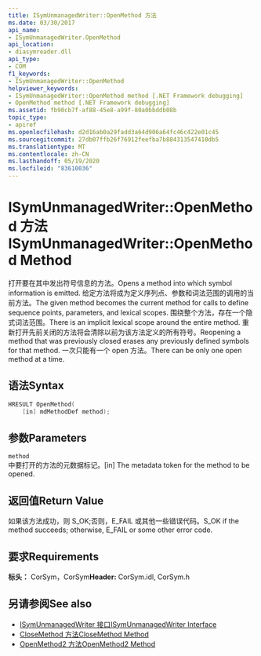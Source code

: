 ```yaml
---
title: ISymUnmanagedWriter::OpenMethod 方法
ms.date: 03/30/2017
api_name:
- ISymUnmanagedWriter.OpenMethod
api_location:
- diasymreader.dll
api_type:
- COM
f1_keywords:
- ISymUnmanagedWriter::OpenMethod
helpviewer_keywords:
- ISymUnmanagedWriter::OpenMethod method [.NET Framework debugging]
- OpenMethod method [.NET Framework debugging]
ms.assetid: fb90cb7f-af88-45e8-a99f-80a0bbddb08b
topic_type:
- apiref
ms.openlocfilehash: d2d16ab0a29fadd3a64d906a64fc46c422e01c45
ms.sourcegitcommit: 27db07ffb26f76912feefba7b884313547410db5
ms.translationtype: MT
ms.contentlocale: zh-CN
ms.lasthandoff: 05/19/2020
ms.locfileid: "83610036"
---
```

# <a name="isymunmanagedwriteropenmethod-method"></a><span data-ttu-id="e726d-102">ISymUnmanagedWriter::OpenMethod 方法</span><span class="sxs-lookup"><span data-stu-id="e726d-102">ISymUnmanagedWriter::OpenMethod Method</span></span>
<span data-ttu-id="e726d-103">打开要在其中发出符号信息的方法。</span><span class="sxs-lookup"><span data-stu-id="e726d-103">Opens a method into which symbol information is emitted.</span></span> <span data-ttu-id="e726d-104">给定方法将成为定义序列点、参数和词法范围的调用的当前方法。</span><span class="sxs-lookup"><span data-stu-id="e726d-104">The given method becomes the current method for calls to define sequence points, parameters, and lexical scopes.</span></span> <span data-ttu-id="e726d-105">围绕整个方法，存在一个隐式词法范围。</span><span class="sxs-lookup"><span data-stu-id="e726d-105">There is an implicit lexical scope around the entire method.</span></span> <span data-ttu-id="e726d-106">重新打开先前关闭的方法将会清除以前为该方法定义的所有符号。</span><span class="sxs-lookup"><span data-stu-id="e726d-106">Reopening a method that was previously closed erases any previously defined symbols for that method.</span></span> <span data-ttu-id="e726d-107">一次只能有一个 open 方法。</span><span class="sxs-lookup"><span data-stu-id="e726d-107">There can be only one open method at a time.</span></span>  
  
## <a name="syntax"></a><span data-ttu-id="e726d-108">语法</span><span class="sxs-lookup"><span data-stu-id="e726d-108">Syntax</span></span>  
  
```cpp  
HRESULT OpenMethod(  
    [in] mdMethodDef method);  
```  
  
## <a name="parameters"></a><span data-ttu-id="e726d-109">参数</span><span class="sxs-lookup"><span data-stu-id="e726d-109">Parameters</span></span>  
 `method`  
 <span data-ttu-id="e726d-110">中要打开的方法的元数据标记。</span><span class="sxs-lookup"><span data-stu-id="e726d-110">[in] The metadata token for the method to be opened.</span></span>  
  
## <a name="return-value"></a><span data-ttu-id="e726d-111">返回值</span><span class="sxs-lookup"><span data-stu-id="e726d-111">Return Value</span></span>  
 <span data-ttu-id="e726d-112">如果该方法成功，则 S_OK;否则，E_FAIL 或其他一些错误代码。</span><span class="sxs-lookup"><span data-stu-id="e726d-112">S_OK if the method succeeds; otherwise, E_FAIL or some other error code.</span></span>  
  
## <a name="requirements"></a><span data-ttu-id="e726d-113">要求</span><span class="sxs-lookup"><span data-stu-id="e726d-113">Requirements</span></span>  
 <span data-ttu-id="e726d-114">**标头：** CorSym，CorSym</span><span class="sxs-lookup"><span data-stu-id="e726d-114">**Header:** CorSym.idl, CorSym.h</span></span>  
  
## <a name="see-also"></a><span data-ttu-id="e726d-115">另请参阅</span><span class="sxs-lookup"><span data-stu-id="e726d-115">See also</span></span>

- [<span data-ttu-id="e726d-116">ISymUnmanagedWriter 接口</span><span class="sxs-lookup"><span data-stu-id="e726d-116">ISymUnmanagedWriter Interface</span></span>](isymunmanagedwriter-interface.md)
- [<span data-ttu-id="e726d-117">CloseMethod 方法</span><span class="sxs-lookup"><span data-stu-id="e726d-117">CloseMethod Method</span></span>](isymunmanagedwriter-closemethod-method.md)
- [<span data-ttu-id="e726d-118">OpenMethod2 方法</span><span class="sxs-lookup"><span data-stu-id="e726d-118">OpenMethod2 Method</span></span>](isymunmanagedwriter3-openmethod2-method.md)
